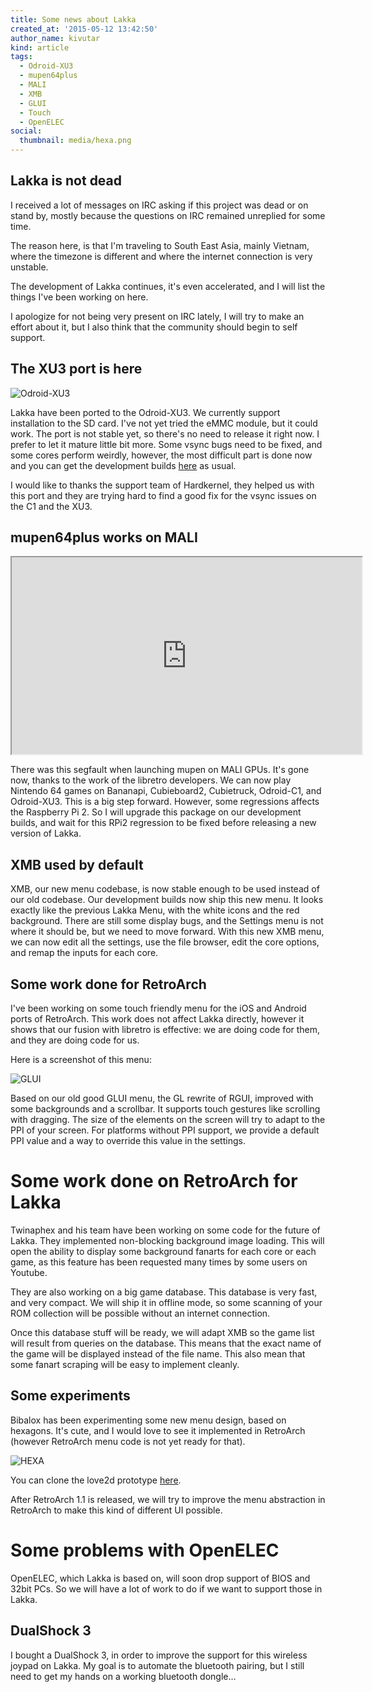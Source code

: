 ```yaml
---
title: Some news about Lakka
created_at: '2015-05-12 13:42:50'
author_name: kivutar
kind: article
tags:
  - Odroid-XU3
  - mupen64plus
  - MALI
  - XMB
  - GLUI
  - Touch
  - OpenELEC
social:
  thumbnail: media/hexa.png
---
```


## Lakka is not dead

I received a lot of messages on IRC asking if this project was dead or on stand by, mostly because the questions on IRC remained unreplied for some time.

The reason here, is that I'm traveling to South East Asia, mainly Vietnam, where the timezone is different and where the internet connection is very unstable.

The development of Lakka continues, it's even accelerated, and I will list the things I've been working on here.

I apologize for not being very present on IRC lately, I will try to make an effort about it, but I also think that the community should begin to self support.

## The XU3 port is here

![Odroid-XU3](media/odroid-xu3.jpg)

Lakka have been ported to the Odroid-XU3. We currently support installation to the SD card. I've not yet tried the eMMC module, but it could work. The port is not stable yet, so there's no need to release it right now. I prefer to let it mature little bit more. Some vsync bugs need to be fixed, and some cores perform weirdly, however, the most difficult part is done now and you can get the development builds [here](https://sources.lakka.tv/nightly/OdroidXU3.arm/) as usual.

I would like to thanks the support team of Hardkernel, they helped us with this port and they are trying hard to find a good fix for the vsync issues on the C1 and the XU3.

## mupen64plus works on MALI

<iframe width="560" height="315" src="https://www.youtube.com/embed/f9zfYee9f6g" allowfullscreen></iframe>

There was this segfault when launching mupen on MALI GPUs. It's gone now, thanks to the work of the libretro developers. We can now play Nintendo 64 games on Bananapi, Cubieboard2, Cubietruck, Odroid-C1, and Odroid-XU3. This is a big step forward. However, some regressions affects the Raspberry Pi 2. So I will upgrade this package on our development builds, and wait for this RPi2 regression to be fixed before releasing a new version of Lakka.

## XMB used by default

XMB, our new menu codebase, is now stable enough to be used instead of our old codebase. Our development builds now ship this new menu. It looks exactly like the previous Lakka Menu, with the white icons and the red background. There are still some display bugs, and the Settings menu is not where it should be, but we need to move forward. With this new XMB menu, we can now edit all the settings, use the file browser, edit the core options, and remap the inputs for each core.

## Some work done for RetroArch

I've been working on some touch friendly menu for the iOS and Android ports of RetroArch. This work does not affect Lakka directly, however it shows that our fusion with libretro is effective: we are doing code for them, and they are doing code for us.

Here is a screenshot of this menu:

![GLUI](media/glui.png)

Based on our old good GLUI menu, the GL rewrite of RGUI, improved with some backgrounds and a scrollbar. It supports touch gestures like scrolling with dragging. The size of the elements on the screen will try to adapt to the PPI of your screen. For platforms without PPI support, we provide a default PPI value and a way to override this value in the settings.

# Some work done on RetroArch for Lakka

Twinaphex and his team have been working on some code for the future of Lakka. They implemented non-blocking background image loading. This will open the ability to display some background fanarts for each core or each game, as this feature has been requested many times by some users on Youtube.

They are also working on a big game database. This database is very fast, and very compact. We will ship it in offline mode, so some scanning of your ROM collection will be possible without an internet connection.

Once this database stuff will be ready, we will adapt XMB so the game list will result from queries on the database. This means that the exact name of the game will be displayed instead of the file name. This also mean that some fanart scraping will be easy to implement cleanly.

## Some experiments

Bibalox has been experimenting some new menu design, based on hexagons. It's cute, and I would love to see it implemented in RetroArch (however RetroArch menu code is not yet ready for that).

![HEXA](media/hexa.png)

You can clone the love2d prototype [here](https://github.com/lakkatv/lakka-menu-hexa).

After RetroArch 1.1 is released, we will try to improve the menu abstraction in RetroArch to make this kind of different UI possible.

# Some problems with OpenELEC

OpenELEC, which Lakka is based on, will soon drop support of BIOS and 32bit PCs. So we will have a lot of work to do if we want to support those in Lakka.

## DualShock 3

I bought a DualShock 3, in order to improve the support for this wireless joypad on Lakka. My goal is to automate the bluetooth pairing, but I still need to get my hands on a working bluetooth dongle…

